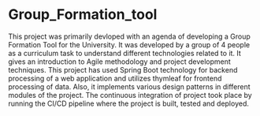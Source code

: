 # Group_Formation_tool
This project was primarily devloped with an agenda of developing a Group Formation Tool for the University.
It was developed by a group of 4 people as a curriculum task to understand different technologies related to it.
It gives an introduction to Agile methodology and project development techniques.
This project has used Spring Boot technology for backend processing of a web application and utilizes thymleaf for frontend processing of data.
Also, it implements various design patterns in different modules of the project.
The continuous integration of project took place by running the CI/CD pipeline where the project is built, tested and deployed.
